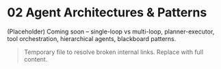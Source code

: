 # 02 Agent Architectures & Patterns

(Placeholder) Coming soon – single-loop vs multi-loop, planner-executor, tool orchestration, hierarchical agents, blackboard patterns.

> Temporary file to resolve broken internal links. Replace with full content.
